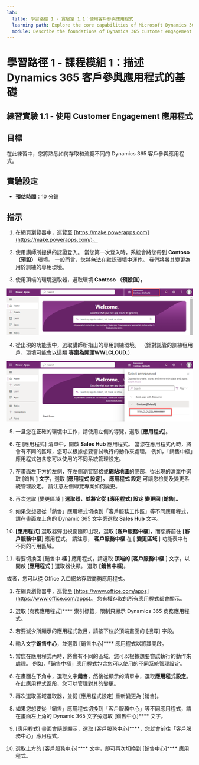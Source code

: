```yaml
---
lab:
  title: 學習路徑 1 - 實驗室 1.1：使用客戶參與應用程式
  learning path: Explore the core capabilities of Microsoft Dynamics 365 customer engagement apps
  module: Describe the foundations of Dynamics 365 customer engagement apps
---
```


學習路徑 1 - 課程模組 1：描述 Dynamics 365 客戶參與應用程式的基礎
========================

## 練習實驗 1.1 - 使用 Customer Engagement 應用程式 

## 目標

在此練習中，您將熟悉如何存取和流覽不同的 Dynamics 365 客戶參與應用程式。 

## 實驗設定

  - **預估時間**：10 分鐘

## 指示

1. 在網頁瀏覽器中，巡覽至 [https://make.powerapps.com](https://make.powerapps.com/)。 

2. 使用講師所提供的認證登入。 當您第一次登入時，系統會將您帶到 **Contoso （預設）** 環境。 一般而言，您將無法在默認環境中運作。 我們將將其變更為用於訓練的專用環境。 

3.  使用頂端的環境選取器，選取環境 **Contoso （預設值）。** 

![選取環境](media/lab-11-work-with-customer-engagement-apps-01.png)

4. 從出現的功能表中，選取講師所指出的專用訓練環境。 （針對託管的訓練租用戶，環境可能會以這類 **專案為開頭WWLCLOUD.**）

![驗證環境](media/lab-11-work-with-customer-engagement-apps-02.png)

5. 一旦您在正確的環境中工作，請使用左側的導覽，選取 **[應用程式**]。 

6. 在 [應用程式] 清單中，開啟 **Sales Hub** 應用程式。 當您在應用程式內時，將會有不同的區域，您可以根據想要嘗試執行的動作來處理。 例如，「銷售中樞」應用程式包含您可以使用的不同系統管理設定。

7. 在畫面左下方的左側，在左側瀏覽窗格或**網站地圖**的底部，從出現的清單中選取 [銷售 **] 文字**，選取 **[應用程式 設定]。** **應用程式 設定** 可讓您檢閱及變更系統管理設定。 請注意左側導覽專案如何變更。

8. 再次選取 [變更區域 **] 選取器，並將它從 **[應用程式] 設定** 變更回 **[銷售**]。**

9. 如果您想要從「銷售」應用程式切換到「客戶服務工作區」等不同應用程式，請在畫面左上角的 Dynamic 365 文字旁選取 **Sales Hub** 文字。

10.  **[應用程式**] 選取器彈出視窗隨即出現，選取 **[客戶服務中樞**]，而您將前往 **[客戶服務中樞**] 應用程式。 請注意， **客戶服務中樞** 在 [ **變更區域** ] 功能表中有不同的可用區域。

11. 若要切換回 [銷售中 **樞** ] 應用程式，請選取 **頂端的 [客戶服務中樞** ] 文字，以開啟 **[應用程式** ] 選取器快顯。 選取 **[銷售中樞**]。

或者，您可以從 Office 入口網站存取商務應用程式。 

1. 在網頁瀏覽器中，巡覽至 [https://www.office.com/apps](https://www.office.com/apps)。 您有權存取的所有應用程式都會顯示。

2. 選取 [商務應用程式]**** 索引標籤，限制只顯示 Dynamics 365 商務應用程式。

3. 若要減少所顯示的應用程式數目，請按下位於頂端畫面的 [搜尋] 字段。

4. 輸入文字**銷售中心**，並選取 [銷售中心]**** 應用程式以將其開啟。

5. 當您在應用程式內時，將會有不同的區域，您可以根據想要嘗試執行的動作來處理。 例如，「銷售中樞」應用程式包含您可以使用的不同系統管理設定。

6. 在畫面左下角中，選取文字**銷售**，然後從顯示的清單中，選取**應用程式設定**。 在此應用程式區段，您可以管理對其的變更。

7. 再次選取區域選取器，並從 [應用程式設定] 重新變更為 [銷售]。

8. 如果您想要從「銷售」應用程式切換到「客戶服務中心」等不同應用程式，請在畫面左上角的 Dynamic 365 文字旁選取 [銷售中心]**** 文字。

9. [應用程式] 畫面會隨即顯示，選取 [客戶服務中心]****，您就會前往「客戶服務中心」應用程式。

10. 選取上方的 [客戶服務中心]**** 文字，即可再次切換到 [銷售中心]**** 應用程式。
